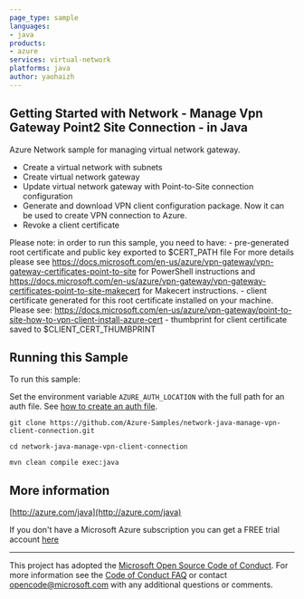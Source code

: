 ```yaml
---
page_type: sample
languages:
- java
products:
- azure
services: virtual-network
platforms: java
author: yaohaizh
---
```


## Getting Started with Network - Manage Vpn Gateway Point2 Site Connection - in Java ##


  Azure Network sample for managing virtual network gateway.
   - Create a virtual network with subnets
   - Create virtual network gateway
   - Update virtual network gateway with Point-to-Site connection configuration
   - Generate and download VPN client configuration package. Now it can be used to create VPN connection to Azure.
   - Revoke a client certificate
 
   Please note: in order to run this sample, you need to have:
    - pre-generated root certificate and public key exported to $CERT_PATH file
       For more details please see https://docs.microsoft.com/en-us/azure/vpn-gateway/vpn-gateway-certificates-point-to-site for PowerShell instructions
       and https://docs.microsoft.com/en-us/azure/vpn-gateway/vpn-gateway-certificates-point-to-site-makecert for Makecert instructions.
    - client certificate generated for this root certificate installed on your machine.
       Please see: https://docs.microsoft.com/en-us/azure/vpn-gateway/point-to-site-how-to-vpn-client-install-azure-cert
    - thumbprint for client certificate saved to $CLIENT_CERT_THUMBPRINT
 

## Running this Sample ##

To run this sample:

Set the environment variable `AZURE_AUTH_LOCATION` with the full path for an auth file. See [how to create an auth file](https://github.com/Azure/azure-libraries-for-java/blob/master/AUTH.md).

    git clone https://github.com/Azure-Samples/network-java-manage-vpn-client-connection.git

    cd network-java-manage-vpn-client-connection

    mvn clean compile exec:java

## More information ##

[http://azure.com/java](http://azure.com/java)

If you don't have a Microsoft Azure subscription you can get a FREE trial account [here](http://go.microsoft.com/fwlink/?LinkId=330212)

---

This project has adopted the [Microsoft Open Source Code of Conduct](https://opensource.microsoft.com/codeofconduct/). For more information see the [Code of Conduct FAQ](https://opensource.microsoft.com/codeofconduct/faq/) or contact [opencode@microsoft.com](mailto:opencode@microsoft.com) with any additional questions or comments.